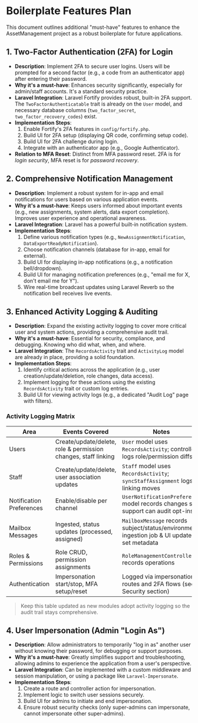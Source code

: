# Boilerplate Features Plan

This document outlines additional "must-have" features to enhance the AssetManagement project as a robust boilerplate for future applications.

## 1. Two-Factor Authentication (2FA) for Login

*   **Description**: Implement 2FA to secure user logins. Users will be prompted for a second factor (e.g., a code from an authenticator app) after entering their password.
*   **Why it's a must-have**: Enhances security significantly, especially for admin/staff accounts. It's a standard security practice.
*   **Laravel Integration**: Laravel Fortify provides robust, built-in 2FA support. The `TwoFactorAuthenticatable` trait is already on the `User` model, and necessary database columns (`two_factor_secret`, `two_factor_recovery_codes`) exist.
*   **Implementation Steps**:
    1.  Enable Fortify's 2FA features in `config/fortify.php`.
    2.  Build UI for 2FA setup (displaying QR code, confirming setup code).
    3.  Build UI for 2FA challenge during login.
    4.  Integrate with an authenticator app (e.g., Google Authenticator).
*   **Relation to MFA Reset**: Distinct from MFA password reset. 2FA is for *login security*, MFA reset is for *password recovery*.

## 2. Comprehensive Notification Management

*   **Description**: Implement a robust system for in-app and email notifications for users based on various application events.
*   **Why it's a must-have**: Keeps users informed about important events (e.g., new assignments, system alerts, data export completion). Improves user experience and operational awareness.
*   **Laravel Integration**: Laravel has a powerful built-in notification system.
*   **Implementation Steps**:
    1.  Define various notification types (e.g., `NewAssignmentNotification`, `DataExportReadyNotification`).
    2.  Choose notification channels (database for in-app, email for external).
    3.  Build UI for displaying in-app notifications (e.g., a notification bell/dropdown).
    4.  Build UI for managing notification preferences (e.g., "email me for X, don't email me for Y").
    5.  Wire real-time broadcast updates using Laravel Reverb so the notification bell receives live events.

## 3. Enhanced Activity Logging & Auditing

*   **Description**: Expand the existing activity logging to cover more critical user and system actions, providing a comprehensive audit trail.
*   **Why it's a must-have**: Essential for security, compliance, and debugging. Knowing who did what, when, and where.
*   **Laravel Integration**: The `RecordsActivity` trait and `ActivityLog` model are already in place, providing a solid foundation.
*   **Implementation Steps**:
    1.  Identify critical actions across the application (e.g., user creation/update/deletion, role changes, data access).
    2.  Implement logging for these actions using the existing `RecordsActivity` trait or custom log entries.
    3.  Build UI for viewing activity logs (e.g., a dedicated "Audit Log" page with filters).

### Activity Logging Matrix

| Area | Events Covered | Notes |
| --- | --- | --- |
| Users | Create/update/delete, role & permission changes, staff linking | `User` model uses `RecordsActivity`; controller logs role/permission diffs |
| Staff | Create/update/delete, user association updates | `Staff` model uses `RecordsActivity`; `syncStaffAssignment` logs linking moves |
| Notification Preferences | Enable/disable per channel | `UserNotificationPreference` model records changes so support can audit opt-ins |
| Mailbox Messages | Ingested, status updates (processed, assigned) | `MailboxMessage` records subject/status/environment; ingestion job & UI updates set metadata |
| Roles & Permissions | Role CRUD, permission assignments | `RoleManagementController` records operations |
| Authentication | Impersonation start/stop, MFA setup/reset | Logged via impersonation routes and 2FA flows (see Security section) |

> Keep this table updated as new modules adopt activity logging so the audit trail stays comprehensive.

## 4. User Impersonation (Admin "Login As")

*   **Description**: Allow administrators to temporarily "log in as" another user without knowing their password, for debugging or support purposes.
*   **Why it's a must-have**: Greatly simplifies support and troubleshooting, allowing admins to experience the application from a user's perspective.
*   **Laravel Integration**: Can be implemented with a custom middleware and session manipulation, or using a package like `Laravel-Impersonate`.
*   **Implementation Steps**:
    1.  Create a route and controller action for impersonation.
    2.  Implement logic to switch user sessions securely.
    3.  Build UI for admins to initiate and end impersonation.
    4.  Ensure robust security checks (only super-admins can impersonate, cannot impersonate other super-admins).


